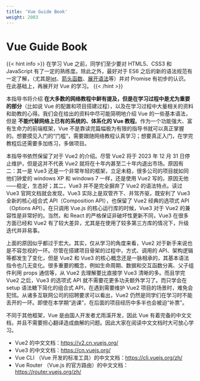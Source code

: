```yaml
---
title: 'Vue Guide Book'
weight: 2003
---
```


# Vue Guide Book

{{< hint info >}}
在学习 Vue 之前，同学们至少要对 HTML5、CSS3 和 JavaScript 有了一定的熟练度。除此之外，最好对于 ES6 之后的新的语法规范有一定了解，（尤其是<a href="https://developer.mozilla.org/zh-CN/docs/Web/JavaScript/Reference/Statements/let" target="_blank">let</a>、<a href="https://developer.mozilla.org/zh-CN/docs/Web/JavaScript/Reference/Functions/Arrow_functions" target="_blank">箭头函数</a>、<a href="https://developer.mozilla.org/zh-CN/docs/Web/JavaScript/Reference/Operators/Spread_syntax" target="_blank">展开语法</a>等）并对 Promise 有初步的认识。在此基础上，再展开对 Vue 的学习。
{{< /hint >}}


本指导书将介绍 **在大多数的网络教程中鲜有提及，但是在学习过程中是尤为重要的部分**（比如说 Vue 的配置和项目搭建过程），以及在学习过程中大量相关的资料和助教的心得。我们会在给出的资料中尽可能简明地介绍 Vue 的一些基本语法，但是 **不能代替网络上已有的系统的、体系化的 Vue 教程**。作为一个功能强大、富有生命力的前端框架，Vue 不是靠读完篇幅极为有限的指导书就可以真正掌握的。想要摸见入门的“门槛”，需要跟随网络教程认真学习；想要真正入门，在学完教程后还需要多加练习，多做项目。

本指导书依然保留了对于 Vue2 的介绍。尽管 Vue2 将于 2023 年 12 月 31 日停止维护，但是这并不代表 Vue2 就将在十年内甚至二十年内退出市场。原因有二：其一是 Vue3 还是一个非常年轻的框架，立足未稳，很多公司的项目就如同他们钟爱的 windows XP 和 windows 7 一样，还是使用 Vue2 写的。原因无他——稳定，生态好；其二，Vue3 并不是完全摒弃了 Vue2 的语法特点。读过 Vue3 官网文档就会发现，Vue3 实际上是双管齐下、并驾齐驱，既安利了 Vue3 全新的核心组合式 API（Composition API），也保留了 Vue2 经典的选项式 API（Options API）。在只调用 Vue.js 的核心运行库的时候，Vue3 对于 Vue2 的兼容性是非常好的。当然，和 React 的严格保证非破坏性更新不同，Vue3 在很多方面已经和 Vue2 有了较大差异，尤其是在使用了较多第三方库的情况下，升级迭代并非易事。

上面的原因似乎都过于宏大。其实，仅从学习的角度来看，Vue2 对于新手来说也是不容忽视的一环。尽管在搭建项目骨架的过程中，方式、调用的 API、架构逻辑等都发生了变化，但是 Vue2 和 Vue3 的核心概念还是一脉相承的，其基本语法指令也几无变化。很多重要的概念，例如生命周期、数据和交互函数分离、父子组件利用 props 通信等，从 Vue2 去理解要比直接学 Vue3 清晰的多。而且学完 Vue2 之后，Vue3 的选项式 API 就不需要花更多功夫额外学习了。而只学会在 setup 语法糖下简化的组合式 API，在遇到需要维护 Vue2 项目的场景时，难免会犯怵。从诸多互联网公司的招聘要求可以看出，Vue2 仍然是同学们在学习时不能丢开的一环。即使在本学期“逃课”，在后面的项目经历中多半也会被迫“补票”。

不同于其他框架，Vue 是由国人开发者尤雨溪开发，因此 Vue 有着完备的中文文档，并且不需要担心翻译造成曲解的问题。因此大家在阅读中文文档时大可放心学习。

- Vue2 的中文文档：<a href="https://v2.cn.vuejs.org/" target="_blank">https://v2.cn.vuejs.org/</a>
- Vue3 的中文文档：<a href="https://cn.vuejs.org/" target="_blank">https://cn.vuejs.org/</a>
- Vue CLI （Vue 开发的标准工具）的中文文档：<a href="https://cli.vuejs.org/zh//" target="_blank">https://cli.vuejs.org/zh/</a>
- Vue Router （Vue.js 的官方路由）的中文文档：<a href="https://router.vuejs.org/zh/" target="_blank">https://router.vuejs.org/zh/</a>
